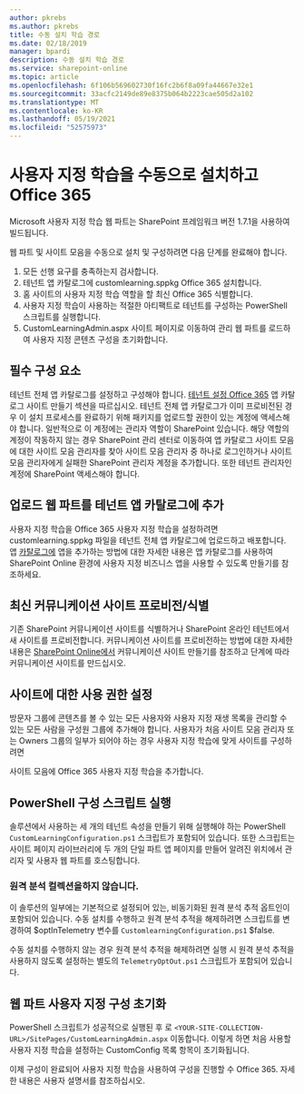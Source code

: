 ```yaml
---
author: pkrebs
ms.author: pkrebs
title: 수동 설치 학습 경로
ms.date: 02/18/2019
manager: bpardi
description: 수동 설치 학습 경로
ms.service: sharepoint-online
ms.topic: article
ms.openlocfilehash: 6f106b569602730f16fc2b6f8a09fa44667e32e1
ms.sourcegitcommit: 33acfc2149de89e8375b064b2223cae505d2a102
ms.translationtype: MT
ms.contentlocale: ko-KR
ms.lasthandoff: 05/19/2021
ms.locfileid: "52575973"
---
```

# <a name="manually-installing-and-configuring-custom-learning-for-office-365"></a>사용자 지정 학습을 수동으로 설치하고 Office 365

Microsoft 사용자 지정 학습 웹 [](/sharepoint/dev/spfx/sharepoint-framework-overview) 파트는 SharePoint 프레임워크 버전 1.7.1을 사용하여 빌드됩니다.

웹 파트 및 사이트 모음을 수동으로 설치 및 구성하려면 다음 단계를 완료해야 합니다.

1. 모든 선행 요구를 충족하는지 검사합니다.
1. 테넌트 앱 카탈로그에 customlearning.sppkg Office 365 설치합니다.
1. 홈 사이트의 사용자 지정 학습 역할을 할 최신 Office 365 식별합니다.
1. 사용자 지정 학습이 사용하는 적절한 아티팩트로 테넌트를 구성하는 PowerShell 스크립트를 실행합니다.
1. CustomLearningAdmin.aspx 사이트 페이지로 이동하여 관리 웹 파트를 로드하여 사용자 지정 콘텐츠 구성을 초기화합니다.

## <a name="prerequisites"></a>필수 구성 요소

테넌트 전체 앱 카탈로그를 설정하고 구성해야 합니다. [테넌트 설정 Office 365](/sharepoint/dev/spfx/set-up-your-developer-tenant#create-app-catalog-site) 앱 카탈로그 사이트 만들기 섹션을 따르십시오. 테넌트 전체 앱 카탈로그가 이미 프로비전된 경우 이 설치 프로세스를 완료하기 위해 패키지를 업로드할 권한이 있는 계정에 액세스해야 합니다. 일반적으로 이 계정에는 관리자 역할이 SharePoint 있습니다. 해당 역할의 계정이 작동하지 않는 경우 SharePoint 관리 센터로 이동하여 앱 카탈로그 사이트 모음에 대한 사이트 모음 관리자를 찾아 사이트 모음 관리자 중 하나로 로그인하거나 사이트 모음 관리자에게 실패한 SharePoint 관리자 계정을 추가합니다. 또한 테넌트 관리자인 계정에 SharePoint 액세스해야 합니다.

## <a name="upload-the-web-part-to-the-tenant-app-catalog"></a>업로드 웹 파트를 테넌트 앱 카탈로그에 추가

사용자 지정 학습을 Office 365 사용자 지정 학습을 설정하려면 customlearning.sppkg 파일을 테넌트 전체 앱 카탈로그에 업로드하고 배포합니다. 앱 [카탈로그에](/sharepoint/use-app-catalog) 앱을 추가하는 방법에 대한 자세한 내용은 앱 카탈로그를 사용하여 SharePoint Online 환경에 사용자 지정 비즈니스 앱을 사용할 수 있도록 만들기를 참조하세요.

## <a name="provisionidentify-modern-communication-site"></a>최신 커뮤니케이션 사이트 프로비전/식별

기존 SharePoint 커뮤니케이션 사이트를 식별하거나 SharePoint 온라인 테넌트에서 새 사이트를 프로비전합니다. 커뮤니케이션 사이트를 프로비전하는 방법에 대한 자세한 내용은 [SharePoint Online에서](https://support.office.com/article/create-a-communication-site-in-sharepoint-online-7fb44b20-a72f-4d2c-9173-fc8f59ba50eb) 커뮤니케이션 사이트 만들기를 참조하고 단계에 따라 커뮤니케이션 사이트를 만드십시오.

## <a name="set-permissions-for-the-site"></a>사이트에 대한 사용 권한 설정

방문자 그룹에 콘텐츠를 볼 수 있는 모든 사용자와 사용자 지정 재생 목록을 관리할 수 있는 모든 사람을 구성원 그룹에 추가해야 합니다. 사용자가 처음 사이트 모음 관리자 또는 Owners 그룹의 일부가 되어야 하는 경우 사용자 지정 학습에 맞게 사이트를 구성하려면

사이트 모음에 Office 365 사용자 지정 학습을 추가합니다.

## <a name="execute-powershell-configuration-script"></a>PowerShell 구성 스크립트 실행

솔루션에서 사용하는 세 개의 테넌트 속성을 만들기 위해 실행해야 하는 PowerShell `CustomLearningConfiguration.ps1` 스크립트가 포함되어 [](/sharepoint/dev/spfx/tenant-properties) 있습니다. 또한 스크립트는 사이트 [](/sharepoint/dev/spfx/web-parts/single-part-app-pages) 페이지 라이브러리에 두 개의 단일 파트 앱 페이지를 만들어 알려진 위치에서 관리자 및 사용자 웹 파트를 호스팅합니다.

### <a name="disabling-telemetry-collection"></a>원격 분석 컬렉션을하지 않습니다.

이 솔루션의 일부에는 기본적으로 설정되어 있는, 비동기화된 원격 분석 추적 옵트인이 포함되어 있습니다. 수동 설치를 수행하고 원격 분석 추적을 해제하려면 스크립트를 변경하여 $optInTelemetry 변수를 `CustomlearningConfiguration.ps1` $false.

수동 설치를 수행하지 않는 경우 원격 분석 추적을 해제하려면 실행 시 원격 분석 추적을 사용하지 않도록 설정하는 별도의 `TelemetryOptOut.ps1` 스크립트가 포함되어 있습니다.

## <a name="initialize-web-part-custom-configuration"></a>웹 파트 사용자 지정 구성 초기화

PowerShell 스크립트가 성공적으로 실행된 후 로 `<YOUR-SITE-COLLECTION-URL>/SitePages/CustomLearningAdmin.aspx` 이동합니다. 이렇게 하면 처음 사용할 사용자 지정 학습을 설정하는 CustomConfig 목록 항목이 초기화됩니다.

이제 구성이 완료되어 사용자 지정 학습을 사용하여 구성을 진행할 수 Office 365. 자세한 내용은 사용자 설명서를 참조하십시오.
